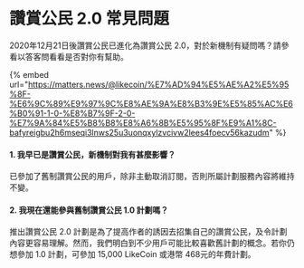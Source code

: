 # 讚賞公民 2.0 常見問題

2020年12月21日後讚賞公民已進化為讚賞公民 2.0，對於新機制有疑問嗎？請參看以答客問看看是否對你有幫助。

{% embed url="https://matters.news/@likecoin/%E7%AD%94%E5%AE%A2%E5%95%8F-%E6%9C%89%E9%97%9C%E8%AE%9A%E8%B3%9E%E5%85%AC%E6%B0%91-1-0-%E8%B7%9F-2-0-%E7%9A%84%E5%B8%B8%E8%A6%8B%E5%95%8F%E9%A1%8C-bafyreigbu2h6mseqi3lnws25u3uonqxylzvcivw2lees4foecv56kazudm" %}

#### 1. 我早已是讚賞公民，新機制對我有甚麼影響？

已參加了舊制讚賞公民的用戶，除非主動取消訂閱，否則所屬計劃服務內容將維持不變。

#### 2.  我現在還能參與舊制讚賞公民 1.0 計劃嗎？

推出讚賞公民 2.0 計劃是為了提高作者的誘因去招集自己的讚賞公民，及令計劃內容更容易理解。然而，我們明白到不少用戶可能比較喜歡舊計劃的概念。若你仍想參加 1.0 計劃，可參加 15,000 LikeCoin 或港幣 468元的年費計劃。



